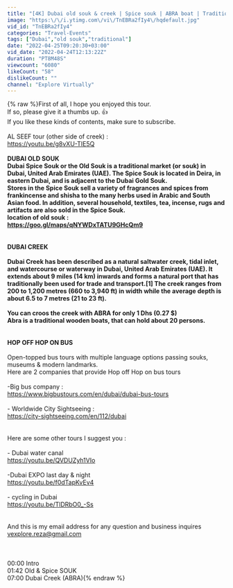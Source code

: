 ```yaml
---
title: "[4K] Dubai old souk & creek | Spice souk | ABRA boat | Traditional | Dubai tourists destination"
image: "https:\/\/i.ytimg.com\/vi\/TnEBRa2fIy4\/hqdefault.jpg"
vid_id: "TnEBRa2fIy4"
categories: "Travel-Events"
tags: ["Dubai","old souk","traditional"]
date: "2022-04-25T09:20:30+03:00"
vid_date: "2022-04-24T12:13:22Z"
duration: "PT8M48S"
viewcount: "6080"
likeCount: "58"
dislikeCount: ""
channel: "Explore Virtually"
---
```

{% raw %}First of all, I hope you enjoyed this tour. <br />If so, please give it a thumbs up. 👍<br />If you like these kinds of contents, make sure to subscribe. <br /><br />AL SEEF tour (other side of creek) : <br /><a rel="nofollow" target="blank" href="https://youtu.be/g8vXU-TIE5Q">https://youtu.be/g8vXU-TIE5Q</a><br /><br />**DUBAI OLD SOUK **<br />Dubai Spice Souk  or the Old Souk is a traditional market (or souk) in Dubai, United Arab Emirates (UAE). The Spice Souk is located in Deira, in eastern Dubai, and is adjacent to the Dubai Gold Souk.<br />Stores in the Spice Souk sell a variety of fragrances and spices from frankincense and shisha to the many herbs used in Arabic and South Asian food. In addition, several household, textiles, tea, incense, rugs and artifacts are also sold in the Spice Souk.<br />location of old souk : <br /><a rel="nofollow" target="blank" href="https://goo.gl/maps/qNYWDxTATU9GHcQm9">https://goo.gl/maps/qNYWDxTATU9GHcQm9</a><br /><br /><br />**DUBAI CREEK** <br /><br />Dubai Creek  has been described as a natural saltwater creek, tidal inlet, and watercourse or waterway in Dubai, United Arab Emirates (UAE). It extends about 9 miles (14 km) inwards and forms a natural port that has traditionally been used for trade and transport.[1] The creek ranges from 200 to 1,200 metres (660 to 3,940 ft) in width while the average depth is about 6.5 to 7 metres (21 to 23 ft).<br /><br />You can croos the creek with ABRA  for only 1 Dhs (0.27 $)<br />Abra is a traditional wooden boats, that can hold about 20 persons.<br /><br /><br />** HOP OFF HOP ON BUS**<br /><br />Open-topped bus tours with multiple language options passing souks, museums &amp; modern landmarks.<br />Here are 2 companies that provide Hop off Hop on bus tours <br /><br />-Big bus company : <br /><a rel="nofollow" target="blank" href="https://www.bigbustours.com/en/dubai/dubai-bus-tours">https://www.bigbustours.com/en/dubai/dubai-bus-tours</a><br /><br />- Worldwide City Sightseeing :  <br /><a rel="nofollow" target="blank" href="https://city-sightseeing.com/en/112/dubai">https://city-sightseeing.com/en/112/dubai</a><br /><br /><br />Here are some other tours I suggest you : <br /><br />- Dubai water canal <br /><a rel="nofollow" target="blank" href="https://youtu.be/QVDUZyh1VIo">https://youtu.be/QVDUZyh1VIo</a><br /><br />-Dubai EXPO last day &amp; night <br /><a rel="nofollow" target="blank" href="https://youtu.be/f0dTapKvEv4">https://youtu.be/f0dTapKvEv4</a><br /><br />- cycling in Dubai <br /><a rel="nofollow" target="blank" href="https://youtu.be/TlDRbO0_-Ss">https://youtu.be/TlDRbO0_-Ss</a><br /><br /><br />And this is my email address for any question and business inquires <br />vexplore.reza@gmail.com<br /><br /><br /><br />00:00 Intro<br />01:42 Old &amp; Spice SOUK<br />07:00 Dubai Creek (ABRA){% endraw %}
